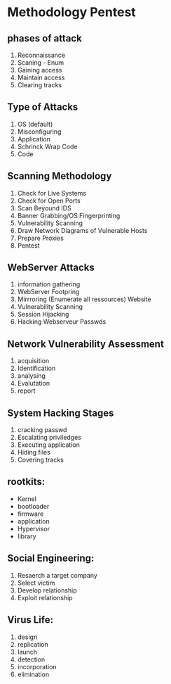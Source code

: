 # Methodology Pentest

## phases of attack	

1. Reconnaissance	
2. Scaning - Enum	
3. Gaining access	
4. Maintain access	
5. Clearing tracks	

## Type of Attacks	

1. OS (default)		
2. Misconfiguring		
3. Application		
4. Schrinck Wrap Code
5. Code	

## Scanning Methodology				

1. Check for Live Systems				
2. Check for Open Ports				
3. Scan Beyound IDS				
4. Banner Grabbing/OS Fingerprinting				
5. Vulnerability Scanning				
6. Draw Network Diagrams of Vulnerable Hosts				
7. Prepare Proxies				
8. Pentest

## WebServer Attacks

1. information gathering			
2. WebServer Footpring		
3. Mirrroring (Enumerate all ressources) Website			
4. Vulnerability Scanning			
5. Session Hijacking			
6. Hacking Webserveur Passwds			

## Network Vulnerability Assessment			

1. acquisition			
2. Identification			
3. analysing			
4. Evalutation			
5. report			

## System Hacking Stages

1. cracking passwd		
2. Escalating priviledges		
3. Executing application		
4. Hiding files		
5. Covering tracks	

## rootkits:		

* Kernel
* bootloader
* firmware
* application
* Hypervisor
* library

## Social Engineering:		

1. Resaerch a target company		
2. Select victim		
3. Develop relationship		
4. Exploit relationship		

## Virus Life:	

1. design	
2. replication	
3. launch	
4. detection	
5. incorporation	
6. elimination	

